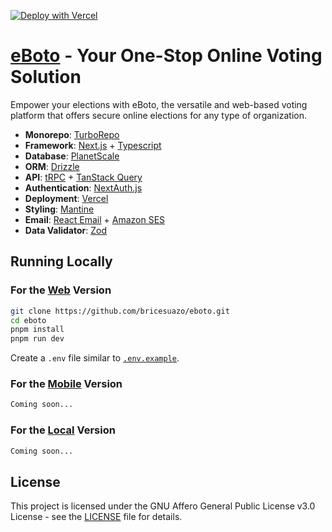 [![Deploy with Vercel](https://vercel.com/button)](https://vercel.com/new/clone?repository-url=https://github.com/bricesuazo/eboto)

# [eBoto](https://www.eboto-mo.com/) - Your One-Stop Online Voting Solution

Empower your elections with eBoto, the versatile and web-based voting platform that offers secure online elections for any type of organization.

- **Monorepo**: [TurboRepo](https://turbo.build/)
- **Framework**: [Next.js](https://nextjs.org/) + [Typescript](https://www.typescriptlang.org/)
- **Database**: [PlanetScale](https://planetscale.com/)
- **ORM**: [Drizzle](https://orm.drizzle.team/)
- **API**: [tRPC](https://trpc.io/) + [TanStack Query](https://tanstack.com/query/)
- **Authentication**: [NextAuth.js](https://next-auth.js.org/)
- **Deployment**: [Vercel](https://vercel.com)
- **Styling**: [Mantine](https://mantine.dev/)
- **Email**: [React Email](https://react.email/) + [Amazon SES](https://aws.amazon.com/ses/)
- **Data Validator**: [Zod](https://zod.dev/)

## Running Locally

### For the [Web](/apps/www) Version

```bash
git clone https://github.com/bricesuazo/eboto.git
cd eboto
pnpm install
pnpm run dev
```

Create a `.env` file similar to [`.env.example`](https://github.com/bricesuazo/eboto/blob/main/.env.example).

### For the [Mobile](/apps/mobile) Version

```bash
Coming soon...
```

### For the [Local](/apps/local) Version

```bash
Coming soon...
```

## License

This project is licensed under the GNU Affero General Public License v3.0 License - see the [LICENSE](LICENSE) file for details.

